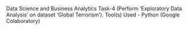 Data Science and Business Analytics Task-4 (Perform ‘Exploratory Data Analysis’ on dataset ‘Global Terrorism’). Tool(s) Used - Python (Google Colaboratory)
